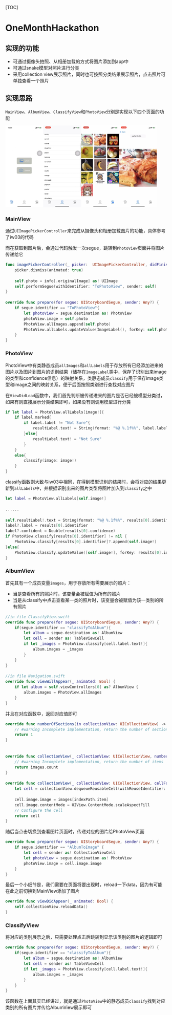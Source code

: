 [TOC]

# OneMonthHackathon

## 实现的功能

- 可通过摄像头拍照、从相册加载的方式将图片添加到app中
- 可通过snake模型对照片进行分类
- 采用collection view展示照片，同时也可按照分类结果展示照片，点击照片可单独查看一个照片

## 实现思路

`MainView`、`AlbumView`、`ClassifyView`和`PhotoView`分别是实现以下四个页面的功能

<img src="report.assets/image-20221226153258400.png" alt="image-20221226153258400" style="zoom:25%;" /><img src="report.assets/image-20221226153311619.png" alt="image-20221226153311619" style="zoom:25%;" /><img src="report.assets/image-20221226153321306.png" alt="image-20221226153321306" style="zoom:25%;" /><img src="report.assets/image-20221226153330696.png" alt="image-20221226153330696" style="zoom:25%;" />

### MainView

通过`UIImagePickerController`来完成从摄像头和相册加载图片的功能，具体参考了iw03的代码

而在获取到图片后，会通过代码触发一次segue，跳转到`PhotoView`页面并将图片传递给它

```swift
func imagePickerController(_ picker:  UIImagePickerController, didFinishPickingMediaWithInfo info: [UIImagePickerController.InfoKey : Any]) {
    picker.dismiss(animated: true)

    self.photo = info[.originalImage] as! UIImage
    self.performSegue(withIdentifier: "ToPhotoView", sender: self)
}

override func prepare(for segue: UIStoryboardSegue, sender: Any?) {
    if segue.identifier == "ToPhotoView"{
        let photoView = segue.destination as! PhotoView
        photoView.image = self.photo
        PhotoView.allImages.append(self.photo)
        PhotoView.allLabels.updateValue(ImageLabel(), forKey: self.photo)
    }
}
```



### PhotoView

PhotoView中有类静态成员`allImages`和`allLabels`用于存放所有已经添加进来的图片以及图片到图片的识别结果（储存在`ImageLabel`类中，保存了识别出来image的类型和confidence信息）的映射关系，类静态成员`classify`用于保存image类型和image之间的映射关系，便于后面按照类别进行查找对应图片

在`ViewDidLoad`函数中，我们首先判断被传递进来的图片是否已经被模型分类过，如果有则直接展示分类结果即可，如果没有则调用模型进行分类

```swift
if let label = PhotoView.allLabels[image!]{
    if label.marked{
        if label.label != "Not Sure"{
            resultLabel.text! = String(format: "%@ %.1f%%", label.label, label.confident * 100)
        }else{
            resultLabel.text! = "Not Sure"
        }
    }
    else{
        classify(image: image!)
    }
}
```

classify函数则大致与iw03中相同，在得到模型识别的结果时，会将对应的结果更新到`allLabels`中，并根据识别出来的图片类型将图片加入到`classify`之中

```swift
let label = PhotoView.allLabels[self.image!]

......

self.resultLabel!.text = String(format: "%@ %.1f%%", results[0].identifier, results[0].confidence * 100)
label?.label = results[0].identifier
label?.confident = Double(results[0].confidence)
if PhotoView.classify[results[0].identifier] != nil {
    PhotoView.classify[results[0].identifier]?.append(self.image!)
}else{
    PhotoView.classify.updateValue([self.image!], forKey: results[0].identifier)
}
```



### AlbumView

首先其有一个成员变量`images`，用于存放所有需要展示的照片：

- 当是查看所有的照片时，该变量会被赋值为所有的照片
- 当是从classify中点击查看某一类的照片时，该变量会被赋值为该一类别的所有照片

```swift
//in file ClassifyView.swift
override func prepare(for segue: UIStoryboardSegue, sender: Any?) {
    if(segue.identifier == "classifyToAlbum"){
        let album = segue.destination as! AlbumView
        let cell = sender as! TableViewCell
        if let _images = PhotoView.classify[cell.label.text!]{
            album.images = _images
        }
    }
}

//in file Navigation.swift
override func viewWillAppear(_ animated: Bool) {
    if let album = self.viewControllers[0] as? AlbumView {
        album.images = PhotoView.allImages
    }
}
```

并且在对应函数中，返回对应值即可

```swift
override func numberOfSections(in collectionView: UICollectionView) -> Int {
    // #warning Incomplete implementation, return the number of sections
    return 1
}


override func collectionView(_ collectionView: UICollectionView, numberOfItemsInSection section: Int) -> Int {
    // #warning Incomplete implementation, return the number of items
    return images.count
}

override func collectionView(_ collectionView: UICollectionView, cellForItemAt indexPath: IndexPath) -> UICollectionViewCell {
    let cell = collectionView.dequeueReusableCell(withReuseIdentifier: "image", for: indexPath) as! CollectionViewCell

    cell.image.image = images[indexPath.item]
    cell.image.contentMode = UIView.ContentMode.scaleAspectFill
    // Configure the cell
    return cell
}
```

随后当点击切换到查看图片页面时，传递对应的图片给PhotoView页面

```swift
override func prepare(for segue: UIStoryboardSegue, sender: Any?) {
    if segue.identifier == "AlbumToImage" {
        let cell = sender as! CollectionViewCell
        let photoView = segue.destination as! PhotoView
        photoView.image = cell.image.image
    }
}
```

最后一个小细节是，我们需要在页面将要出现时，reload一下data，因为有可能在此之前切换到MainView添加了图片

```swift
override func viewDidAppear(_ animated: Bool) {
    self.collectionView.reloadData()
}
```



### ClassifyView

将对应的类别展示之后，只需要处理点击后跳转到显示该类别的图片的逻辑即可

```swift
override func prepare(for segue: UIStoryboardSegue, sender: Any?) {
    if(segue.identifier == "classifyToAlbum"){
        let album = segue.destination as! AlbumView
        let cell = sender as! TableViewCell
        if let _images = PhotoView.classify[cell.label.text!]{
            album.images = _images
        }
    }
}
```

该函数在上面其实已经讲过，就是通过`PhotoView`中的静态成员`classify`找到对应类别的所有图片并传给AlbumView展示即可
